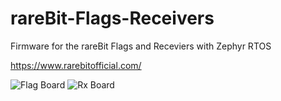 # rareBit-Flags-Receivers
Firmware for the rareBit Flags and Receviers with Zephyr RTOS

https://www.rarebitofficial.com/

![Flag Board](https://github.com/user-attachments/assets/9b0403d5-9fb6-4601-8249-992dfde8299e)
![Rx Board](https://github.com/user-attachments/assets/b6fa726f-29fd-481b-9179-dd6774221dd8)

